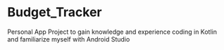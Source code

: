# Budget_Tracker
Personal App Project to gain knowledge and experience coding in Kotlin and familiarize myself with Android Studio
